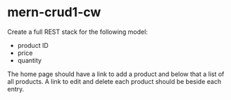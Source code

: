 # mern-crud1-cw

Create a full REST stack for the following model:
- product ID
- price
- quantity

The home page should have a link to add a product and below that a list of all products. A link to edit and delete each product should be beside each entry.
